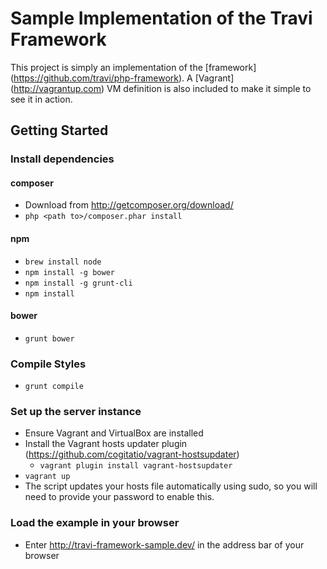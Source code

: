 Sample Implementation of the Travi Framework
============================================

This project is simply an implementation of the [framework] (https://github.com/travi/php-framework). A
[Vagrant] (http://vagrantup.com) VM definition is also included to make it simple to see it in action.

## Getting Started
### Install dependencies
#### composer
* Download from <http://getcomposer.org/download/>
* `php <path to>/composer.phar install`

#### npm
* `brew install node`
* `npm install -g bower`
* `npm install -g grunt-cli`
* `npm install`

#### bower
* `grunt bower`

### Compile Styles
* `grunt compile`

### Set up the server instance
* Ensure Vagrant and VirtualBox are installed
* Install the Vagrant hosts updater plugin (<https://github.com/cogitatio/vagrant-hostsupdater>)
    * `vagrant plugin install vagrant-hostsupdater`
* `vagrant up`
* The script updates your hosts file automatically using sudo, so you will need to provide your password to enable this.

### Load the example in your browser
* Enter http://travi-framework-sample.dev/ in the address bar of your browser

